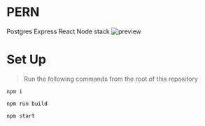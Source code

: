 # PERN
Postgres Express React Node stack
![preview](./public/CryptoTrackerTool.png)

# Set Up
> Run the following commands from the root of this repository
```
npm i
```
```
npm run build
```
```
npm start
```
